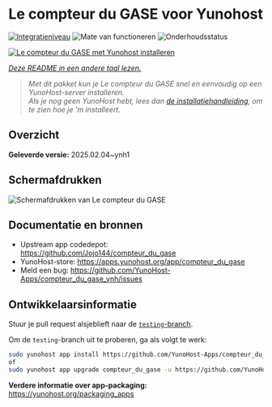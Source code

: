 <!--
NB: Deze README is automatisch gegenereerd door <https://github.com/YunoHost/apps/tree/master/tools/readme_generator>
Hij mag NIET handmatig aangepast worden.
-->

# Le compteur du GASE voor Yunohost

[![Integratieniveau](https://apps.yunohost.org/badge/integration/compteur_du_gase)](https://ci-apps.yunohost.org/ci/apps/compteur_du_gase/)
![Mate van functioneren](https://apps.yunohost.org/badge/state/compteur_du_gase)
![Onderhoudsstatus](https://apps.yunohost.org/badge/maintained/compteur_du_gase)

[![Le compteur du GASE met Yunohost installeren](https://install-app.yunohost.org/install-with-yunohost.svg)](https://install-app.yunohost.org/?app=compteur_du_gase)

*[Deze README in een andere taal lezen.](./ALL_README.md)*

> *Met dit pakket kun je Le compteur du GASE snel en eenvoudig op een YunoHost-server installeren.*  
> *Als je nog geen YunoHost hebt, lees dan [de installatiehandleiding](https://yunohost.org/install), om te zien hoe je 'm installeert.*

## Overzicht



**Geleverde versie:** 2025.02.04~ynh1

## Schermafdrukken

![Schermafdrukken van Le compteur du GASE](./doc/screenshots/Screenshot_2021-12-26_Le-compteur-du-GASE.png)

## Documentatie en bronnen

- Upstream app codedepot: <https://github.com/Jojo144/compteur_du_gase>
- YunoHost-store: <https://apps.yunohost.org/app/compteur_du_gase>
- Meld een bug: <https://github.com/YunoHost-Apps/compteur_du_gase_ynh/issues>

## Ontwikkelaarsinformatie

Stuur je pull request alsjeblieft naar de [`testing`-branch](https://github.com/YunoHost-Apps/compteur_du_gase_ynh/tree/testing).

Om de `testing`-branch uit te proberen, ga als volgt te werk:

```bash
sudo yunohost app install https://github.com/YunoHost-Apps/compteur_du_gase_ynh/tree/testing --debug
of
sudo yunohost app upgrade compteur_du_gase -u https://github.com/YunoHost-Apps/compteur_du_gase_ynh/tree/testing --debug
```

**Verdere informatie over app-packaging:** <https://yunohost.org/packaging_apps>
